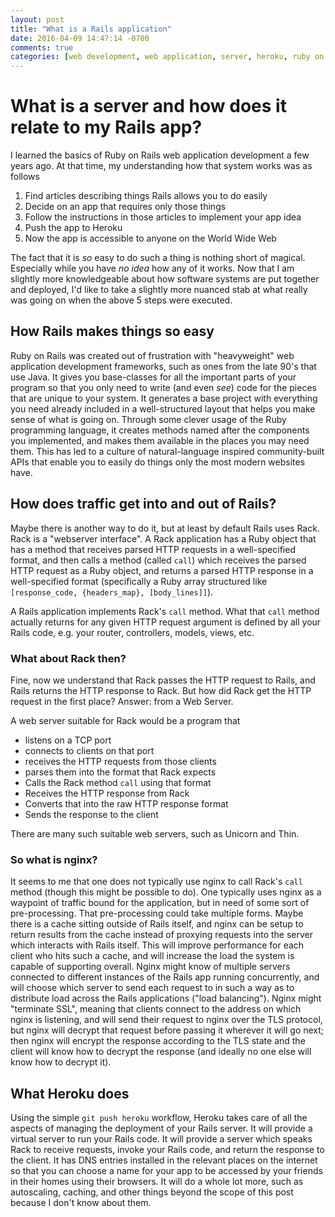 ```yaml
---
layout: post
title: "What is a Rails application"
date: 2016-04-09 14:47:14 -0700
comments: true
categories: [web development, web application, server, heroku, ruby on rails, rack, thin, deployment, nginx]
---
```


# What is a server and how does it relate to my Rails app?

I learned the basics of Ruby on Rails web application development a few years
ago. At that time, my understanding how that system works was as follows

1. Find articles describing things Rails allows you to do easily
2. Decide on an app that requires only those things
3. Follow the instructions in those articles to implement your app idea
4. Push the app to Heroku
5. Now the app is accessible to anyone on the World Wide Web

The fact that it is _so_ easy to do such a thing is nothing short of magical.
Especially while you have _no idea_ how any of it works. Now that I am
slightly more knowledgeable about how software systems are put together and
deployed, I'd like to take a slightly more nuanced stab at what really was
going on when the above 5 steps were executed.

<!-- more -->

## How Rails makes things so easy

Ruby on Rails was created out of frustration with "heavyweight" web
application development frameworks, such as ones from the late 90's that use
Java. It gives you base-classes for all the important parts of your program so
that you only need to write (and even _see_) code for the pieces that are
unique to your system. It generates a base project with everything you need
already included in a well-structured layout that helps you make sense of what
is going on. Through some clever usage of the Ruby programming language, it
creates methods named after the components you implemented, and makes them
available in the places you may need them. This has led to a culture of
natural-language inspired community-built APIs that enable you to easily do
things only the most modern websites have.

## How does traffic get into and out of Rails?

Maybe there is another way to do it, but at least by default Rails uses Rack.
Rack is a "webserver interface". A Rack application has a Ruby object that has
a method that receives parsed HTTP requests in a well-specified format, and
then calls a method (called `call`) which receives the parsed HTTP request as
a Ruby object, and returns a parsed HTTP response in a well-specified format
(specifically a Ruby array structured like `[response_code, {headers_map},
[body_lines]]`).

A Rails application implements Rack's `call` method. What that `call` method
actually returns for any given HTTP request argument is defined by all your
Rails code, e.g. your router, controllers, models, views, etc.

### What about Rack then?

Fine, now we understand that Rack passes the HTTP request to Rails, and Rails
returns the HTTP response to Rack. But how did Rack get the HTTP request in
the first place? Answer: from a Web Server.

A web server suitable for Rack would be a program that

* listens on a TCP port
* connects to clients on that port
* receives the HTTP requests from those clients
* parses them into the format that Rack expects
* Calls the Rack method `call` using that format
* Receives the HTTP response from Rack
* Converts that into the raw HTTP response format
* Sends the response to the client

There are many such suitable web servers, such as Unicorn and Thin.

### So what is nginx?

It seems to me that one does not typically use nginx to call Rack's `call`
method (though this might be possible to do). One typically uses nginx as a
waypoint of traffic bound for the application, but in need of some sort of
pre-processing. That pre-processing could take multiple forms. Maybe there is
a cache sitting outside of Rails itself, and nginx can be setup to return
results from the cache instead of proxying requests into the server which
interacts with Rails itself. This will improve performance for each client who
hits such a cache, and will increase the load the system is capable of
supporting overall. Nginx might know of multiple servers connected to
different instances of the Rails app running concurrently, and will choose
which server to send each request to in such a way as to distribute load
across the Rails applications ("load balancing"). Nginx might "terminate SSL",
meaning that clients connect to the address on which nginx is listening, and
will send their request to nginx over the TLS protocol, but nginx will decrypt
that request before passing it wherever it will go next; then nginx will
encrypt the response according to the TLS state and the client will know how
to decrypt the response (and ideally no one else will know how to decrypt it).

## What Heroku does

Using the simple `git push heroku` workflow, Heroku takes care of all the
aspects of managing the deployment of your Rails server. It will provide a
virtual server to run your Rails code. It will provide a server which speaks
Rack to receive requests, invoke your Rails code, and return the response to
the client. It has DNS entries installed in the relevant places on the
internet so that you can choose a name for your app to be accessed by your
friends in their homes using their browsers. It will do a whole lot more, such
as autoscaling, caching, and other things beyond the scope of this post
because I don't know about them.
